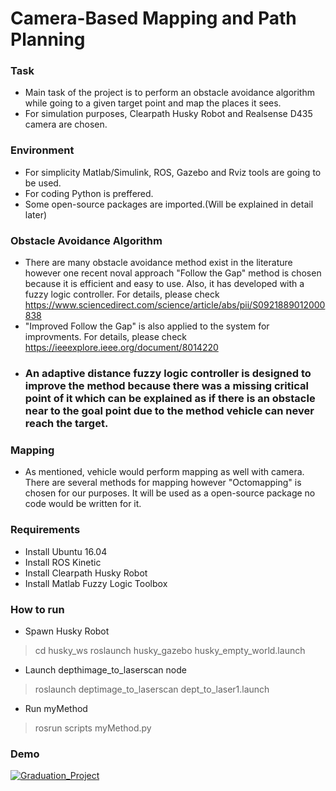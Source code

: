 # Camera-Based Mapping and Path Planning
### Task
- Main task of the project is to perform an obstacle avoidance algorithm while going to a given target point and map the places it sees. 
- For simulation purposes, Clearpath Husky Robot and Realsense D435 camera are chosen.

### Environment
- For simplicity Matlab/Simulink, ROS, Gazebo and Rviz tools are going to be used.
- For coding Python is preffered.
- Some open-source packages are imported.(Will be explained in detail later)

### Obstacle Avoidance Algorithm
- There are many obstacle avoidance method exist in the literature however one recent noval approach "Follow the Gap" method is chosen because it is efficient and easy to use. Also, it has developed with a fuzzy logic controller. For details, please check https://www.sciencedirect.com/science/article/abs/pii/S0921889012000838
- "Improved Follow the Gap" is also applied to the system for improvments. For details, please check https://ieeexplore.ieee.org/document/8014220
- ### An adaptive distance fuzzy logic controller is designed to improve the method because there was a missing critical point of it which can be explained as if there is an obstacle near to the goal point due to the method vehicle can never reach the target.

### Mapping
- As mentioned, vehicle would perform mapping as well with camera. There are several methods for mapping however "Octomapping" is chosen for our purposes. It will be used as a open-source package no code would be written for it.

### Requirements
- Install Ubuntu 16.04
- Install ROS Kinetic
- Install Clearpath Husky Robot
- Install Matlab Fuzzy Logic Toolbox

### How to run
- Spawn Husky Robot
>cd husky_ws
>roslaunch husky_gazebo husky_empty_world.launch
- Launch depthimage_to_laserscan node
>roslaunch deptimage_to_laserscan dept_to_laser1.launch
- Run myMethod
>rosrun scripts myMethod.py

### Demo
[![Graduation_Project](https://img.youtube.com/vi/wMMFzKAfvjo/0.jpg)](https://www.youtube.com/watch?v=wMMFzKAfvjo)
